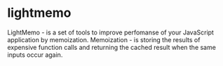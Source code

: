 # lightmemo

LightMemo - is a set of tools to improve perfomanse of your JavaScript application by memoization.
Memoization - is storing the results of expensive function calls and returning the cached result when the same inputs occur again.

